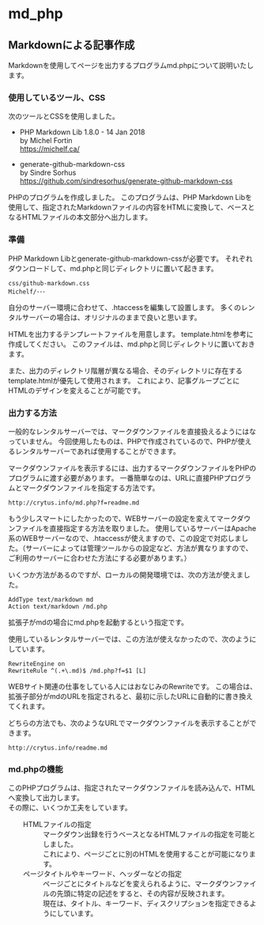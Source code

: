 # md_php

Markdownによる記事作成
------------

Markdownを使用してページを出力するプログラムmd.phpについて説明いたします。

### 使用しているツール、CSS

次のツールとCSSを使用しました。

*	PHP Markdown Lib 1.8.0 - 14 Jan 2018<br>
by Michel Fortin<br>
<a href="https://michelf.ca/">https://michelf.ca/</a>

*	generate-github-markdown-css<br>
by Sindre Sorhus<br>
<a href="https://github.com/sindresorhus/generate-github-markdown-css">https://github.com/sindresorhus/generate-github-markdown-css</a>

PHPのプログラムを作成しました。
このプログラムは、PHP Markdown Libを使用して、指定されたMarkdownファイルの内容をHTMLに変換して、ベースとなるHTMLファイルの本文部分へ出力します。<br>

### 準備

PHP Markdown Libとgenerate-github-markdown-cssが必要です。
それぞれダウンロードして、md.phpと同じディレクトリに置いて起きます。

```
css/github-markdown.css
Michelf/･･･
```

自分のサーバー環境に合わせて、.htaccessを編集して設置します。
多くのレンタルサーバーの場合は、オリジナルのままで良いと思います。

HTMLを出力するテンプレートファイルを用意します。
template.htmlを参考に作成してください。
このファイルは、md.phpと同じディレクトリに置いておきます。

また、出力のディレクトリ階層が異なる場合、そのディレクトリに存在するtemplate.htmlが優先して使用されます。
これにより、記事グループごとにHTMLのデザインを変えることが可能です。

### 出力する方法

一般的なレンタルサーバーでは、マークダウンファイルを直接扱えるようにはなっていません。
今回使用したものは、PHPで作成されているので、PHPが使えるレンタルサーバーであれば使用することができます。

マークダウンファイルを表示するには、出力するマークダウンファイルをPHPのプログラムに渡す必要があります。
一番簡単なのは、URLに直接PHPプログラムとマークダウンファイルを指定する方法です。

```
http://crytus.info/md.php?f=readme.md
```

もう少しスマートにしたかったので、WEBサーバーの設定を変えてマークダウンファイルを直接指定する方法を取りました。
使用しているサーバーはApache系のWEBサーバーなので、.htaccessが使えますので、この設定で対応しました。（サーバーによっては管理ツールからの設定など、方法が異なりますので、ご利用のサーバーに合わせた方法にする必要があります。）

いくつか方法があるのですが、ローカルの開発環境では、次の方法が使えました。

```
AddType text/markdown md
Action text/markdown /md.php
```

拡張子がmdの場合にmd.phpを起動するという指定です。

使用しているレンタルサーバーでは、この方法が使えなかったので、次のようにしています。

```
RewriteEngine on
RewriteRule ^(.+\.md)$ /md.php?f=$1 [L]
```

WEBサイト関連の仕事をしている人にはおなじみのRewriteです。
この場合は、拡張子部分がmdのURLを指定されると、最初に示したURLに自動的に書き換えてくれます。

どちらの方法でも、次のようなURLでマークダウンファイルを表示することができます。

```
http://crytus.info/readme.md
```

### md.phpの機能

このPHPプログラムは、指定されたマークダウンファイルを読み込んで、HTMLへ変換して出力します。<br>
その際に、いくつか工夫をしています。

<dl style="margin-left:30px">
  <dt>HTMLファイルの指定</dt>
  <dd>マークダウン出録を行うベースとなるHTMLファイルの指定を可能としました。<br>これにより、ページごとに別のHTMLを使用することが可能になります。</dd>
  <dt>ページタイトルやキーワード、ヘッダーなどの指定</dt>
  <dd>ページごとにタイトルなどを変えられるように、マークダウンファイルの先頭に特定の記述をすると、その内容が反映されます。<br>現在は、タイトル、キーワード、ディスクリプションを指定できるようにしています。</dd>
</dl>
